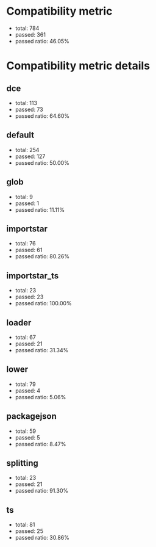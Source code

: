 # Compatibility metric
- total: 784
- passed: 361
- passed ratio: 46.05%
# Compatibility metric details
## dce
- total: 113
- passed: 73
- passed ratio: 64.60%
## default
- total: 254
- passed: 127
- passed ratio: 50.00%
## glob
- total: 9
- passed: 1
- passed ratio: 11.11%
## importstar
- total: 76
- passed: 61
- passed ratio: 80.26%
## importstar_ts
- total: 23
- passed: 23
- passed ratio: 100.00%
## loader
- total: 67
- passed: 21
- passed ratio: 31.34%
## lower
- total: 79
- passed: 4
- passed ratio: 5.06%
## packagejson
- total: 59
- passed: 5
- passed ratio: 8.47%
## splitting
- total: 23
- passed: 21
- passed ratio: 91.30%
## ts
- total: 81
- passed: 25
- passed ratio: 30.86%
